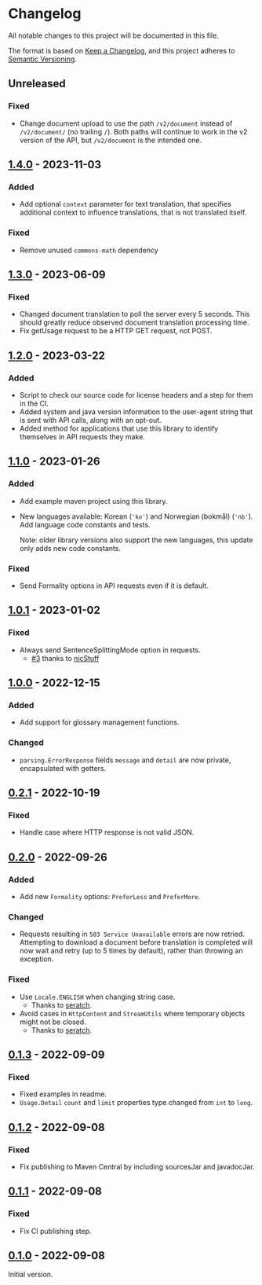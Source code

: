 # Changelog
All notable changes to this project will be documented in this file.

The format is based on [Keep a Changelog](https://keepachangelog.com/en/1.0.0/),
and this project adheres to [Semantic Versioning](https://semver.org/spec/v2.0.0.html).


## Unreleased
### Fixed
* Change document upload to use the path `/v2/document` instead of `/v2/document/` (no trailing `/`).
  Both paths will continue to work in the v2 version of the API, but `/v2/document` is the intended one.


## [1.4.0] - 2023-11-03
### Added
* Add optional `context` parameter for text translation, that specifies
  additional context to influence translations, that is not translated itself.
### Fixed
* Remove unused `commons-math` dependency


## [1.3.0] - 2023-06-09 
### Fixed
* Changed document translation to poll the server every 5 seconds. This should greatly reduce observed document translation processing time.
* Fix getUsage request to be a HTTP GET request, not POST.


## [1.2.0] - 2023-03-22
### Added
* Script to check our source code for license headers and a step for them in the CI.
* Added system and java version information to the user-agent string that is sent with API calls, along with an opt-out.
* Added method for applications that use this library to identify themselves in API requests they make.


## [1.1.0] - 2023-01-26
### Added
* Add example maven project using this library.
* New languages available: Korean (`'ko'`) and Norwegian (bokmål) (`'nb'`). Add
  language code constants and tests.

  Note: older library versions also support the new languages, this update only
  adds new code constants.
### Fixed
* Send Formality options in API requests even if it is default.


## [1.0.1] - 2023-01-02
### Fixed
* Always send SentenceSplittingMode option in requests.
  * [#3](https://github.com/DeepLcom/deepl-java/issues/3) thanks to 
    [nicStuff](https://github.com/nicStuff)


## [1.0.0] - 2022-12-15
### Added
* Add support for glossary management functions.
### Changed
* `parsing.ErrorResponse` fields `message` and `detail` are now private,
  encapsulated with getters.


## [0.2.1] - 2022-10-19
### Fixed
* Handle case where HTTP response is not valid JSON.


## [0.2.0] - 2022-09-26
### Added
* Add new `Formality` options: `PreferLess` and `PreferMore`.
### Changed
* Requests resulting in `503 Service Unavailable` errors are now retried.
  Attempting to download a document before translation is completed will now
  wait and retry (up to 5 times by default), rather than throwing an exception.
### Fixed
* Use `Locale.ENGLISH` when changing string case.
  * Thanks to [seratch](https://github.com/seratch).
* Avoid cases in `HttpContent` and `StreamUtils` where temporary objects might
  not be closed.
  * Thanks to [seratch](https://github.com/seratch).


## [0.1.3] - 2022-09-09
### Fixed
* Fixed examples in readme.
* `Usage.Detail` `count` and `limit` properties type changed from `int` to `long`.


## [0.1.2] - 2022-09-08
### Fixed
* Fix publishing to Maven Central by including sourcesJar and javadocJar.


## [0.1.1] - 2022-09-08
### Fixed
* Fix CI publishing step.


## [0.1.0] - 2022-09-08
Initial version.


[Unreleased]: https://github.com/DeepLcom/deepl-java/compare/v1.4.0...HEAD
[1.4.0]: https://github.com/DeepLcom/deepl-java/compare/v1.3.0...v1.4.0
[1.3.0]: https://github.com/DeepLcom/deepl-java/compare/v1.2.0...v1.3.0
[1.2.0]: https://github.com/DeepLcom/deepl-java/compare/v1.1.0...v1.2.0
[1.1.0]: https://github.com/DeepLcom/deepl-java/compare/v1.0.1...v1.1.0
[1.0.1]: https://github.com/DeepLcom/deepl-java/compare/v1.0.0...v1.0.1
[1.0.0]: https://github.com/DeepLcom/deepl-java/compare/v0.2.1...v1.0.0
[0.2.1]: https://github.com/DeepLcom/deepl-java/compare/v0.2.0...v0.2.1
[0.2.0]: https://github.com/DeepLcom/deepl-java/compare/v0.1.3...v0.2.0
[0.1.3]: https://github.com/DeepLcom/deepl-java/compare/v0.1.2...v0.1.3
[0.1.2]: https://github.com/DeepLcom/deepl-java/compare/v0.1.1...v0.1.2
[0.1.1]: https://github.com/DeepLcom/deepl-java/compare/v0.1.0...v0.1.1
[0.1.0]: https://github.com/DeepLcom/deepl-java/releases/tag/v0.1.0
